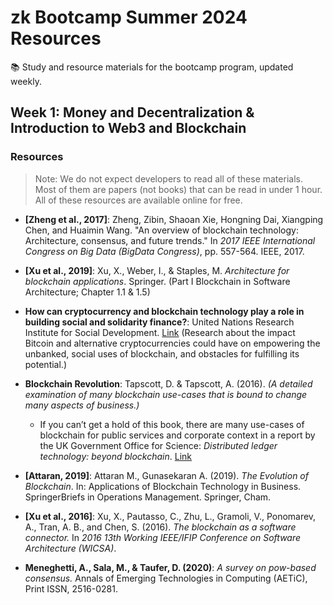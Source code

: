 # zk Bootcamp Summer 2024 Resources
📚 Study and resource materials for the bootcamp program, updated weekly.

## Week 1: Money and Decentralization & Introduction to Web3 and Blockchain

### Resources

> Note: We do not expect developers to read all of these materials. Most of them are papers (not books) that can be read in under 1 hour. All of these resources are available online for free.

- **[Zheng et al., 2017]**: Zheng, Zibin, Shaoan Xie, Hongning Dai, Xiangping Chen, and Huaimin Wang. "An overview of blockchain technology: Architecture, consensus, and future trends." In *2017 IEEE International Congress on Big Data (BigData Congress)*, pp. 557-564. IEEE, 2017.

- **[Xu et al., 2019]**: Xu, X., Weber, I., & Staples, M. *Architecture for blockchain applications*. Springer. (Part I Blockchain in Software Architecture; Chapter 1.1 & 1.5)

- **How can cryptocurrency and blockchain technology play a role in building social and solidarity finance?**: United Nations Research Institute for Social Development. [Link](http://www.unrisd.org/brett-scott) (Research about the impact Bitcoin and alternative cryptocurrencies could have on empowering the unbanked, social uses of blockchain, and obstacles for fulfilling its potential.)

- **Blockchain Revolution**: Tapscott, D. & Tapscott, A. (2016). *(A detailed examination of many blockchain use-cases that is bound to change many aspects of business.)*

  - If you can’t get a hold of this book, there are many use-cases of blockchain for public services and corporate context in a report by the UK Government Office for Science: *Distributed ledger technology: beyond blockchain*. [Link](https://www.gov.uk/government/uploads/system/uploads/attachment_data/file/492972/gs-16-1-distributed-ledger-technology.pdf)

- **[Attaran, 2019]**: Attaran M., Gunasekaran A. (2019). *The Evolution of Blockchain*. In: Applications of Blockchain Technology in Business. SpringerBriefs in Operations Management. Springer, Cham.

- **[Xu et al., 2016]**: Xu, X., Pautasso, C., Zhu, L., Gramoli, V., Ponomarev, A., Tran, A. B., and Chen, S. (2016). *The blockchain as a software connector.* In *2016 13th Working IEEE/IFIP Conference on Software Architecture (WICSA)*.

- **Meneghetti, A., Sala, M., & Taufer, D. (2020)**: *A survey on pow-based consensus.* Annals of Emerging Technologies in Computing (AETiC), Print ISSN, 2516-0281.

